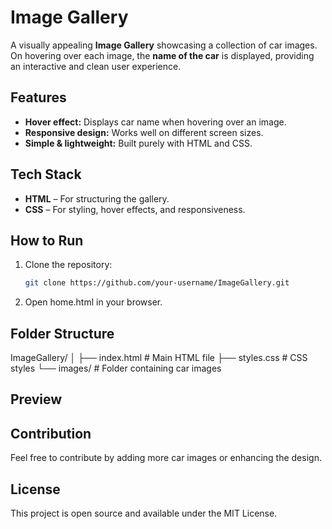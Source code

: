 # Image Gallery

A visually appealing **Image Gallery** showcasing a collection of car images. On hovering over each image, the **name of the car** is displayed, providing an interactive and clean user experience.

## Features

- **Hover effect:** Displays car name when hovering over an image.  
- **Responsive design:** Works well on different screen sizes.  
- **Simple & lightweight:** Built purely with HTML and CSS.  

## Tech Stack

- **HTML** – For structuring the gallery.  
- **CSS** – For styling, hover effects, and responsiveness.  

## How to Run

1. Clone the repository:
   ```bash
   git clone https://github.com/your-username/ImageGallery.git
2. Open home.html in your browser.

## Folder Structure

ImageGallery/
│
├── index.html       # Main HTML file
├── styles.css       # CSS styles
└── images/          # Folder containing car images

## Preview


## Contribution

Feel free to contribute by adding more car images or enhancing the design.

## License

This project is open source and available under the MIT License.